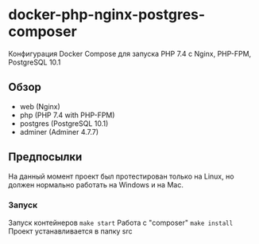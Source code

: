 # docker-php-nginx-postgres-composer

Конфигурация Docker Compose для запуска PHP 7.4 с Nginx, PHP-FPM, PostgreSQL 10.1

## Обзор


* web (Nginx)
* php (PHP 7.4 with PHP-FPM)
* postgres (PostgreSQL 10.1)
* adminer (Adminer 4.7.7)

## Предпосылки

На данный момент проект был протестирован только на Linux, но должен нормально работать на Windows и на Mac.

### Запуск
Запуск контейнеров ```make start```
Работа с "composer" ```make install```
Проект устанавливается в папку src


